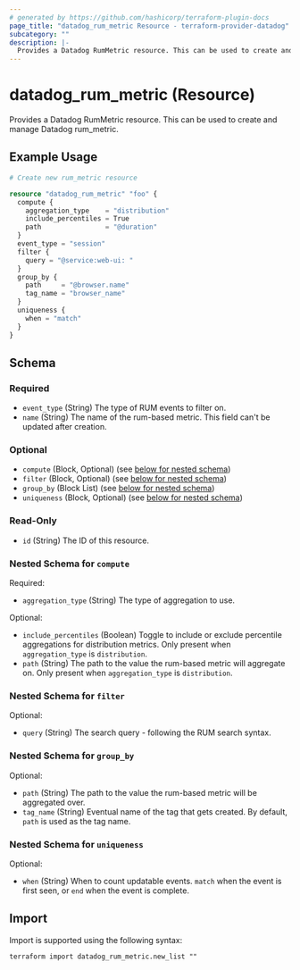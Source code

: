 ```yaml
---
# generated by https://github.com/hashicorp/terraform-plugin-docs
page_title: "datadog_rum_metric Resource - terraform-provider-datadog"
subcategory: ""
description: |-
  Provides a Datadog RumMetric resource. This can be used to create and manage Datadog rum_metric.
---
```


# datadog_rum_metric (Resource)

Provides a Datadog RumMetric resource. This can be used to create and manage Datadog rum_metric.

## Example Usage

```terraform
# Create new rum_metric resource

resource "datadog_rum_metric" "foo" {
  compute {
    aggregation_type    = "distribution"
    include_percentiles = True
    path                = "@duration"
  }
  event_type = "session"
  filter {
    query = "@service:web-ui: "
  }
  group_by {
    path     = "@browser.name"
    tag_name = "browser_name"
  }
  uniqueness {
    when = "match"
  }
}
```

<!-- schema generated by tfplugindocs -->
## Schema

### Required

- `event_type` (String) The type of RUM events to filter on.
- `name` (String) The name of the rum-based metric. This field can't be updated after creation.

### Optional

- `compute` (Block, Optional) (see [below for nested schema](#nestedblock--compute))
- `filter` (Block, Optional) (see [below for nested schema](#nestedblock--filter))
- `group_by` (Block List) (see [below for nested schema](#nestedblock--group_by))
- `uniqueness` (Block, Optional) (see [below for nested schema](#nestedblock--uniqueness))

### Read-Only

- `id` (String) The ID of this resource.

<a id="nestedblock--compute"></a>
### Nested Schema for `compute`

Required:

- `aggregation_type` (String) The type of aggregation to use.

Optional:

- `include_percentiles` (Boolean) Toggle to include or exclude percentile aggregations for distribution metrics. Only present when `aggregation_type` is `distribution`.
- `path` (String) The path to the value the rum-based metric will aggregate on. Only present when `aggregation_type` is `distribution`.


<a id="nestedblock--filter"></a>
### Nested Schema for `filter`

Optional:

- `query` (String) The search query - following the RUM search syntax.


<a id="nestedblock--group_by"></a>
### Nested Schema for `group_by`

Optional:

- `path` (String) The path to the value the rum-based metric will be aggregated over.
- `tag_name` (String) Eventual name of the tag that gets created. By default, `path` is used as the tag name.


<a id="nestedblock--uniqueness"></a>
### Nested Schema for `uniqueness`

Optional:

- `when` (String) When to count updatable events. `match` when the event is first seen, or `end` when the event is complete.

## Import

Import is supported using the following syntax:

```shell
terraform import datadog_rum_metric.new_list ""
```
